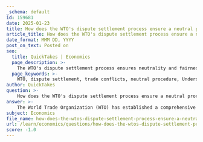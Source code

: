 ```yaml
---
_schema: default
id: 159681
date: 2025-01-23
title: How does the WTO's dispute settlement process ensure a neutral procedure for resolving trade conflicts?
article_title: How does the WTO's dispute settlement process ensure a neutral procedure for resolving trade conflicts?
date_format: MMM DD, YYYY
post_on_text: Posted on
seo:
  title: QuickTakes | Economics
  page_description: >-
    The WTO's dispute settlement process ensures neutrality and fairness in trade conflicts through a multilateral framework, independent panels, and a structured legal foundation, fostering stability in international trade.
  page_keywords: >-
    WTO, dispute settlement, trade conflicts, neutral procedure, Understanding on Rules, Dispute Settlement Body, case-specific panels, Appellate Body, legal foundation, transparency, member participation, international trade relations
author: QuickTakes
question: >-
    How does the WTO's dispute settlement process ensure a neutral procedure for resolving trade conflicts?
answer: >-
    The World Trade Organization (WTO) has established a comprehensive dispute settlement process that is designed to ensure neutrality and fairness in resolving trade conflicts among its member nations. This process is governed by the Understanding on Rules and Procedures Governing the Settlement of Disputes (DSU), which was agreed upon by WTO members in 1994.\n\nHere are the key features that contribute to the neutrality of the WTO's dispute settlement process:\n\n1. **Multilateral Framework**: The WTO encourages member countries to resolve disputes through a multilateral system rather than taking unilateral actions. This commitment to a collective approach helps to maintain stability in international trade relations and reduces the likelihood of retaliatory measures that could escalate conflicts.\n\n2. **Dispute Settlement Body (DSB)**: The DSB oversees the entire dispute resolution process. It is composed of representatives from all WTO member countries, ensuring that all voices are heard and that decisions reflect a consensus among members. This body is responsible for appointing case-specific panels to adjudicate disputes.\n\n3. **Case-Specific Panels**: When a dispute arises, the DSB appoints panels of experts to examine the case. These panels are composed of individuals with expertise in international trade law and the specific issues at hand. The use of independent experts helps to ensure that decisions are based on legal principles rather than political considerations.\n\n4. **Appellate Body**: If a party is dissatisfied with the panel's decision, they can appeal to the Appellate Body, which provides an additional layer of review. The Appellate Body is also composed of independent experts, further reinforcing the neutrality of the process.\n\n5. **Legal Foundation**: The dispute settlement process is based on agreed legal rules and procedures, which provide a structured framework for resolving conflicts. This legal foundation helps to ensure that decisions are made based on established norms rather than arbitrary judgments.\n\n6. **Transparency and Monitoring**: The WTO promotes transparency by monitoring the trade policies and practices of its members. This oversight helps to identify potential trade barriers and ensures compliance with agreed-upon rules, fostering an environment of trust and accountability.\n\n7. **Member Participation**: All major decisions within the WTO, including those related to dispute resolution, are made by its member governments. This participatory approach ensures that the interests of all members are considered, contributing to a more balanced and fair process.\n\nIn summary, the WTO's dispute settlement process is designed to provide a neutral and fair mechanism for resolving trade conflicts. By relying on a multilateral framework, independent panels, and a structured legal foundation, the WTO helps to maintain stability in the global trading system and promotes adherence to international trade rules.
subject: Economics
file_name: how-does-the-wtos-dispute-settlement-process-ensure-a-neutral-procedure-for-resolving-trade-conflicts.md
url: /learn/economics/questions/how-does-the-wtos-dispute-settlement-process-ensure-a-neutral-procedure-for-resolving-trade-conflicts
score: -1.0
---
```


&nbsp;
